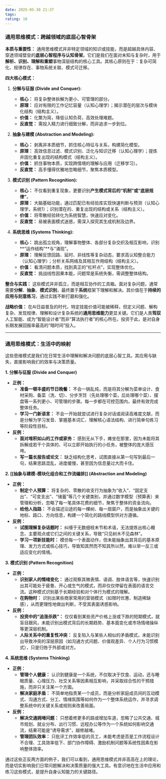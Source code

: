 ```yaml
---
date: 2025-05-30 21:37
tags: 
rating: 10
---
```


### 通用思维模式：跨越领域的底层心智骨架

**本质与重要性：** 通用思维模式并非特定领域的知识或技能，而是超越具体内容、穿透领域壁垒的**底层心智程序与认知骨架**。它们是我们在面对未知与复杂时，用于**解析、识别、理解和重塑**事物深层结构的核心工具。其核心原则在于：复杂可简化、规律存在、事物系统关联、模式可迁移。

**四大核心模式：**

1.  **分解与征服 (Divide and Conquer):**
    *   **核心：** 将复杂整体拆解为更小、可管理的部分。
    *   **原理：** 应对有限的工作记忆容量（认知心理学）；揭示潜在的层次与模块化结构（结构主义）。
    *   **价值：** 化繁为简，降低认知负荷，高效处理难题。
    *   **反直觉：** 需投入精力进行细致分解，而非追求一步到位。

2.  **抽象与建模 (Abstraction and Modeling):**
    *   **核心：** 剥离非本质细节，抓住核心特征与关系，构建简化模型。
    *   **原理：** 高效信息过滤、模式识别、泛化与知识迁移（认知心理学）；提炼并固化重复出现的结构模式（结构主义）。
    *   **价值：** 抓住事物本质，实现跨情境的理解与应用（迁移学习）。
    *   **反直觉：** 高手懂得优雅地忽略细节，聚焦本质模型。

3.  **模式识别 (Pattern Recognition):**
    *   **核心：** 不仅看到重复现象，更要识别**产生模式背后的“机制”或“底层规律”**。
    *   **原理：** 大脑基础功能，通过匹配已有经验库实现快速判断与预测（认知心理学，系统1）；识别潜在的、重复出现的结构或关系（结构主义）。
    *   **价值：** 将零散经验转化为系统智慧，快速应对变化。
    *   **反直觉：** 易被表面模式迷惑，需深入探究其生成机制及边界。

4.  **系统思维 (Systems Thinking):**
    *   **核心：** 跳出孤立视角，理解事物整体、各部分复杂交织及相互影响，识别**“运作结构”**与“涌现”。
    *   **原理：** 理解反馈回路、延时、非线性等复杂动态，要求高认知整合能力（认知心理学）；分析关系网络及其相互作用结构（结构主义）。
    *   **价值：** 看清问题本质，找到真正的“杠杆点”，实现整体优化。
    *   **反直觉：** 挑战线性因果本能，问题常是系统失衡，需调整整体结构。

**整合与实践：** 这些模式并非孤立，而是相互协作的工具箱。面对复杂问题，通常需要**分解**、**抽象**、**模式识别**，最终置于**系统**框架下理解和解决。其价值在于**持续的应用与刻意练习**，通过实践不断打磨和强化。

**战略价值：** 在AI日益普及的时代，特定技能价值可能被稀释，但定义问题、解构复杂、发现规律、理解和设计复杂系统的**通用思维能力**更显关键。它们是人类**驾驭**人工智能、成为“智能设计者”而非“算法执行者”的核心所在。投资于此，是对自身长期发展回报率最高的“暗时间”投入。

---

### 通用思维模式：生活中的映射

这些思维模式是我们在日常生活中理解和解决问题的底层心智工具。其应用与缺失，直接影响我们的效率与决策质量。

**1. 分解与征服 (Divide and Conquer)**

*   **正例：**
    *   **准备一顿丰盛的节日晚餐：** 不会一锅乱炖，而是将其分解为菜单设计、食材采购、备菜（洗、切）、分步烹饪（先处理哪个菜，后处理哪个菜）、摆盘等一系列更小、可管理的步骤。每一步都在可控范围内，最终有效完成整体任务。
    *   **学习一门新语言：** 不会一开始就尝试进行复杂对话或阅读高难度文献，而是分解为学习发音、掌握基本词汇、理解核心语法结构、进行简单句练习等阶段性目标。
*   **反例：**
    *   **面对堆积如山的工作或家务：** 感到无从下手，瘫坐在那里，因为未能将其拆解成若干个具体的、可以立即开始执行的小任务，被整体的庞大感压垮。
    *   **写一篇长报告或论文：** 缺乏结构化思考，试图直接从第一句写到最后一句，结果思路混乱，进度缓慢，甚至因为信息量过大而卡住。

**2. [[抽象与建模-模块化组合和工作流编排]] (Abstraction and Modeling)**

*   **正例：**
    *   **制定个人预算：** 将复杂的、零散的收支行为抽象为“收入”、“固定支出”、“可变支出”、“储蓄”等几个关键类别，并通过数字模型（预算表）来管理和分析，忽略了每一笔具体花费的细节，聚焦于整体的资金流向。
    *   **给他人指路：** 不会描述沿途的每一棵树、每一扇窗户，而是抽象出关键的地标、路口、方向信息，构建一个简化的路线模型供对方遵循。
*   **反例：**
    *   **试图理解复杂话题时：** 纠缠于无数细枝末节和术语，无法提炼出核心概念、主要观点或它们之间的关键关系，导致“只见树木不见森林”。
    *   **学习一项新技能时：** 模仿每一个表面动作，但未能抽象出其背后的基本原理、发力方式或核心技巧，导致知其然而不知其所以然，难以举一反三或适应变化的情境。

**3. 模式识别 (Pattern Recognition)**

*   **正例：**
    *   **识别家人的情绪变化：** 通过观察其微表情、语调、肢体语言等，快速识别出其可能处于疲惫、开心或生气的模式，而非仅仅停留在表面的语言交流。这种模式识别基于长期经验和对个体行为模式的理解。
    *   **在购物时：** 识别出某些商家常用的营销模式（如限时优惠、制造稀缺感），从而更理性地做出判断，不受其表面诱惑影响。
*   **反例：**
    *   **投资中的“追涨杀跌”：** 仅仅看到某些资产价格上涨或下跌的短期模式，就盲目跟风，未能识别出模式背后的长期趋势、基本面变化或市场情绪操纵等更深层机制。
    *   **人际关系中的重复性冲突：** 反复陷入与某些人相似的矛盾模式，未能识别出导致冲突的深层原因（如沟通方式问题、价值观差异、个人行为习惯模式），只是归咎于外部或对方。

**4. 系统思维 (Systems Thinking)**

*   **正例：**
    *   **管理个人健康：** 认识到健康是一个系统，不仅取决于饮食、运动，还与睡眠质量、心理压力、社交关系等因素相互影响，并采取综合性的干预措施，而非只关注某一个方面。
    *   **解决家庭矛盾：** 不简单地指责某一个成员，而是分析家庭成员间的互动模式、沟通方式、分工、情绪氛围等如何作为一个整体系统运作，并寻求调整系统中的关键关系或规则来改善局面。
*   **反例：**
    *   **解决交通拥堵问题：** 只想着修更多的路或增加车道，忽略了公共交通、城市规划、就业分布、出行习惯、远程办公等作为一个系统如何影响交通流，结果可能是“诱导需求”，越修越堵。
    *   **管理团队效率：** 只批评工作效率低的员工，未能考虑是否是工作流程设计不合理、工具效率低下、部门协作障碍、激励机制问题等系统性因素在影响整体效率。

通过这些正反两方面的例子，我们可以看到，通用思维模式并非高高在上的理论，而是切实影响我们日常问题解决和决策质量的强大工具。有意识地在生活中应用和练习这些模式，是提升自身认知能力的关键路径。